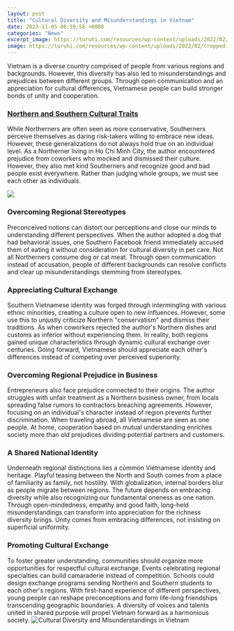 ```yaml
---
layout: post
title: "Cultural Diversity and Misunderstandings in Vietnam"
date: 2023-11-05 06:59:58 +0000
categories: "News"
excerpt_image: https://turuhi.com/resources/wp-content/uploads/2022/02/cropped-Vietnam_Story_2_1.png
image: https://turuhi.com/resources/wp-content/uploads/2022/02/cropped-Vietnam_Story_2_1.png
---
```


Vietnam is a diverse country comprised of people from various regions and backgrounds. However, this diversity has also led to misunderstandings and prejudices between different groups. Through open communication and an appreciation for cultural differences, Vietnamese people can build stronger bonds of unity and cooperation.
### [Northern and Southern Cultural Traits](https://store.fi.io.vn/xmas-decoration-ugly-santa-saint-bernard-dog-merry-christmas-2) 
While Northerners are often seen as more conservative, Southerners perceive themselves as daring risk-takers willing to embrace new ideas. However, these generalizations do not always hold true on an individual level. As a Northerner living in Ho Chi Minh City, the author encountered prejudice from coworkers who mocked and dismissed their culture. However, they also met kind Southerners and recognize good and bad people exist everywhere. Rather than judging whole groups, we must see each other as individuals.

![](https://cdn.britannica.com/36/185136-050-6799DE79/World-Data-ethnic-composition-pie-chart-Vietnam.jpg)
### **Overcoming Regional Stereotypes**
Preconceived notions can distort our perceptions and close our minds to understanding different perspectives. When the author adopted a dog that had behavioral issues, one Southern Facebook friend immediately accused them of eating it without consideration for cultural diversity in pet care. Not all Northerners consume dog or cat meat. Through open communication instead of accusation, people of different backgrounds can resolve conflicts and clear up misunderstandings stemming from stereotypes. 
### **Appreciating Cultural Exchange**  
Southern Vietnamese identity was forged through intermingling with various ethnic minorities, creating a culture open to new influences. However, some use this to unjustly criticize Northern "conservatism" and dismiss their traditions. As when coworkers rejected the author's Northern dishes and customs as inferior without experiencing them. In reality, both regions gained unique characteristics through dynamic cultural exchange over centuries. Going forward, Vietnamese should appreciate each other's differences instead of competing over perceived superiority.
### **Overcoming Regional Prejudice in Business**
Entrepreneurs also face prejudice connected to their origins. The author struggles with unfair treatment as a Northern business owner, from locals spreading false rumors to contractors breaching agreements. However, focusing on an individual's character instead of region prevents further discrimination. When traveling abroad, all Vietnamese are seen as one people. At home, cooperation based on mutual understanding enriches society more than old prejudices dividing potential partners and customers. 
### **A Shared National Identity**  
Underneath regional distinctions lies a common Vietnamese identity and heritage. Playful teasing between the North and South comes from a place of familiarity as family, not hostility. With globalization, internal borders blur as people migrate between regions. The future depends on embracing diversity while also recognizing our fundamental oneness as one nation. Through open-mindedness, empathy and good faith, long-held misunderstandings can transform into appreciation for the richness diversity brings. Unity comes from embracing differences, not insisting on superficial uniformity.
### **Promoting Cultural Exchange**
To foster greater understanding, communities should organize more opportunities for respectful cultural exchange. Events celebrating regional specialties can build camaraderie instead of competition. Schools could design exchange programs sending Northern and Southern students to each other's regions. With first-hand experience of different perspectives, young people can reshape preconceptions and form life-long friendships transcending geographic boundaries. A diversity of voices and talents united in shared purpose will propel Vietnam forward as a harmonious society.
![Cultural Diversity and Misunderstandings in Vietnam](https://turuhi.com/resources/wp-content/uploads/2022/02/cropped-Vietnam_Story_2_1.png)